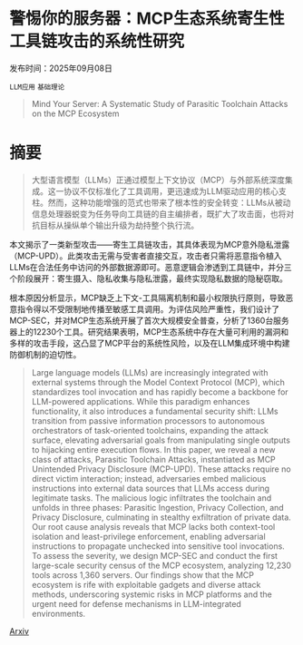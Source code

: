 # 警惕你的服务器：MCP生态系统寄生性工具链攻击的系统性研究

发布时间：2025年09月08日

`LLM应用` `基础理论`

> Mind Your Server: A Systematic Study of Parasitic Toolchain Attacks on the MCP Ecosystem

# 摘要

> 大型语言模型（LLMs）正通过模型上下文协议（MCP）与外部系统深度集成。这一协议不仅标准化了工具调用，更迅速成为LLM驱动应用的核心支柱。然而，这种功能增强的范式也带来了根本性的安全转变：LLMs从被动信息处理器蜕变为任务导向工具链的自主编排者，既扩大了攻击面，也将对抗目标从操纵单个输出升级为劫持整个执行流。

本文揭示了一类新型攻击——寄生工具链攻击，其具体表现为MCP意外隐私泄露（MCP-UPD）。此类攻击无需与受害者直接交互，攻击者只需将恶意指令植入LLMs在合法任务中访问的外部数据源即可。恶意逻辑会渗透到工具链中，并分三个阶段展开：寄生摄入、隐私收集与隐私泄露，最终实现隐私数据的隐秘窃取。

根本原因分析显示，MCP缺乏上下文-工具隔离机制和最小权限执行原则，导致恶意指令得以不受限制地传播至敏感工具调用。为评估风险严重性，我们设计了MCP-SEC，并对MCP生态系统开展了首次大规模安全普查，分析了1360台服务器上的12230个工具。研究结果表明，MCP生态系统中存在大量可利用的漏洞和多样的攻击手段，这凸显了MCP平台的系统性风险，以及在LLM集成环境中构建防御机制的迫切性。

> Large language models (LLMs) are increasingly integrated with external systems through the Model Context Protocol (MCP), which standardizes tool invocation and has rapidly become a backbone for LLM-powered applications. While this paradigm enhances functionality, it also introduces a fundamental security shift: LLMs transition from passive information processors to autonomous orchestrators of task-oriented toolchains, expanding the attack surface, elevating adversarial goals from manipulating single outputs to hijacking entire execution flows. In this paper, we reveal a new class of attacks, Parasitic Toolchain Attacks, instantiated as MCP Unintended Privacy Disclosure (MCP-UPD). These attacks require no direct victim interaction; instead, adversaries embed malicious instructions into external data sources that LLMs access during legitimate tasks. The malicious logic infiltrates the toolchain and unfolds in three phases: Parasitic Ingestion, Privacy Collection, and Privacy Disclosure, culminating in stealthy exfiltration of private data. Our root cause analysis reveals that MCP lacks both context-tool isolation and least-privilege enforcement, enabling adversarial instructions to propagate unchecked into sensitive tool invocations. To assess the severity, we design MCP-SEC and conduct the first large-scale security census of the MCP ecosystem, analyzing 12,230 tools across 1,360 servers. Our findings show that the MCP ecosystem is rife with exploitable gadgets and diverse attack methods, underscoring systemic risks in MCP platforms and the urgent need for defense mechanisms in LLM-integrated environments.

[Arxiv](https://arxiv.org/abs/2509.06572)